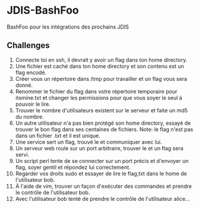 # JDIS-BashFoo
BashFoo pour les intégrations des prochains JDIS

## Challenges

1. Connecte toi en ssh, il devrait y avoir un flag dans ton home directory.
2. Une fichier est caché dans ton home directory et son contenu est un flag encodé.
3. Créer vous un répertoire dans /tmp pour travailler et un flag vous sera donné.
4. Renommer le fichier du flag dans votre répertoire temporaire pour itsmine.txt et changer les permissions pour que vous soyer le seul à pouvoir le lire. 
5. Trouver le nombre d'utilisateurs existent sur le serveur et faite un md5 du nombre.
6. Un autre utilisateur n'a pas bien protégé son home directory, essayé de trouver le bon flag dans ses centaines de fichiers. Note: le flag n'est pas dans un fichier .txt et il est unique.
7. Une service sert un flag, trouvé le et communiquer avec lui.
8. Un serveur web roule sur un port arbitraire, trouver le et un flag sera servi.
9. Un script perl tente de se connecter sur un port précis et d'envoyer un flag, soyer gentil et répondez lui correctement.
10. Regarder vos droits sudo et essayer de lire le flag,txt dans le home de l'utilisateur bob.
11. À l'aide de vim, trouver un façon d'exécuter des commandes et prendre le contrôle de l'utilisateur bob.
12. Avec l'utilisateur bob tenté de prendre le contrôle de l'utilisateur alice...
